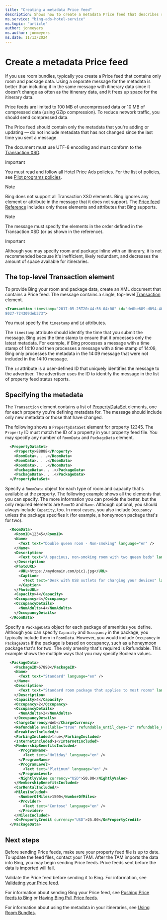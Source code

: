 ```yaml
---
title: "Creating a metadata Price feed"
description: Shows how to create a metadata Price feed that describes room and package data used to create room bundles.
ms.service: "bing-ads-hotel-service"
ms.topic: "article"
author: jonmeyers
ms.author: jonmeyers
ms.date: 11/13/2024
---
```


# Create a metadata Price feed

If you use room bundles, typically you create a Price feed that contains only room and package data. Using a separate message for the metadata is better than including it in the same message with itinerary data since it doesn't change as often as the itinerary data, and it frees up space for the itinerary data.

Price feeds are limited to 100 MB of uncompressed data or 10 MB of compressed data (using GZip compression). To reduce network traffic, you should send compressed data.

The Price feed should contain only the metadata that you're adding or updating &mdash; do not include metadata that has not changed since the last time you sent a message. 

The document must use UTF-8 encoding and must conform to the [Transaction XSD](https://bhacstatic.z22.web.core.windows.net/schemas/transaction.xsd). 

> [!IMPORTANT]
> You must read and follow all Hotel Price Ads policies. For the list of policies, see [Pilot programs policies](https://advertise.bingads.microsoft.com/en-us/resources/policies/pilot-programs#Hotel%20Ads).

> [!NOTE]
> Bing does not support all Transaction XSD elements. Bing ignores any element or attribute in the message that it does not support. The [Price feed Reference](../transaction-message/reference.md) includes only those elements and attributes that Bing supports. 

> [!NOTE]
> The message must specify the elements in the order defined in the Transaction XSD (or as shown in the reference).

> [!IMPORTANT]
> Although you may specify room and package inline with an itinerary, it is not recommended because it's inefficient, likely redundant, and decreases the amount of space available for itineraries. 


## The top-level Transaction element

To provide Bing your room and package data, create an XML document that contains a Price feed. The message contains a single, top-level [Transaction](reference.md#transaction) element. 

```xml
<Transaction timestamp="2017-05-25T20:44:56-04:00" id="de0be689-d094-406e-
8027-724309deb373">
```

You must specify the `timestamp` and `id` attributes.

The `timestamp` attribute should identify the time that you submit the message. Bing uses the time stamp to ensure that it processes only the latest metadata. For example, if Bing processes a message with a time stamp of 14:10 and then processes a message with a time stamp of 14:09, Bing only processes the metadata in the 14:09 message that were not included in the 14:10 message.

The `id` attribute is a user-defined ID that uniquely identifies the message to the advertiser. The advertiser uses the ID to identify the message in the list of property feed status reports.

## Specifying the metadata

The `Transaction` element contains a list of [PropertyDataSet](reference.md#propertydataset-type) elements, one for each property you're defining metadata for. The message should include only new metadata or those that have changed.

The following shows a `PropertyDataSet` element for property 12345. The `Property` ID must match the ID of a property in your property feed file. You may specify any number of `RoomData` and `PackageData` element.

```xml
  <PropertyDataSet>
    <Property>88888</Property>
    <RoomData>. . .</RoomData>
    <RoomData>. . .</RoomData>
    <RoomData>. . .</RoomData>
    <PackageData>. . .</PackageData>
    <PackageData>. . .</PackageData>
  </PropertyDataSet>
```

Specify a `RoomData` object for each type of room and capacity that's available at the property. The following example shows all the elements that you can specify. The more information you can provide the better, but the only required elements are `RoomID` and `Name`. Although optional, you should always include `Capacity`, too. In most cases, you also include `Occupancy` unless the package specifies it (for example, a honeymoon package that's for two). 

```xml
  <RoomData>
    <RoomID>12345</RoomID>
    <Name>
      <Text text="Double queen room - Non-smoking" language="en" />
    </Name>
    <Description>
      <Text text="A spacious, non-smoking room with two queen beds" language="en" />
    </Description>
    <PhotoURL>
      <URL>https://mydomain.com/pic1.jpg</URL>
      <Caption>
        <Text text="Desk with USB outlets for charging your devices" language="en" />
      </Caption>
    </PhotoURL>
    <Capacity>4</Capacity>
    <Occupancy>4</Occupancy>
    <OccupancyDetails>
      <NumAdults>4</NumAdults>
    </OccupancyDetails>
  </RoomData>
```

Specify a `PackageData` object for each package of amenities you define. Although you can specify `Capacity` and `Occupancy` in the package, you typically include them in `RoomData`. However, you would include `Occupancy` in `PackageData` if the package is based on occupancy, such as a honeymoon package that's for two. The only amenity that's required is Refundable. This example shows the multiple ways that you may specify Boolean values.


```xml
  <PackageData>
    <PackageID>67890</PackageID>
    <Name>
      <Text text="Standard" language="en" />
    </Name>
    <Description>
      <Text text="Standard room package that applies to most rooms" language="en" />
    </Description>
    <Capacity>4</Capacity>
    <Occupancy>2</Occupancy>
    <OccupancyDetails>
      <NumAdults>2</NumAdults>
    </OccupancyDetails>
    <ChargeCurrency>Web</ChargeCurrency>
    <Refundable available="true" refundable_until_days="2" refundable_until_time="17:00:00" />
    <BreakfastIncluded/>
    <ParkingIncluded>true</ParkingIncluded>
    <InternetIncluded>1</InternetIncluded>
    <MembershipBenefitsIncluded>
      <ProgramName>
        <Text text="Holiday" language="en" />
      </ProgramName>
      <ProgramLevel>
        <Text text="Platinum" language="en" />
      </ProgramLevel>
      <NightlyValue currency="USD">50.00</NightlyValue>
    </MembershipBenefitsIncluded>
    <CarRentalIncluded/>
    <MilesIncluded>
      <NumberOfMiles>1500</NumberOfMiles>
      <Provider>
        <Text text="Contoso" language="en" />
      </Provider>
    </MilesIncluded>
    <OnPropertyCredit currency="USD">25.00</OnPropertyCredit>
  </PackageData>
```


## Next steps

Before sending Price feeds, make sure your property feed file is up to date. To update the feed files, contact your TAM. After the TAM imports the data into Bing, you may begin sending Price feeds. Price feeds sent before the data is imported will fail.

Validate the Price feed before sending it to Bing. For information, see [Validating your Price feed](../transaction-message/validate-transaction-message.md).

For information about sending Bing your Price feed, see [Pushing Price feeds to Bing](../transaction-message/push-transaction-message.md) or [Having Bing Pull Price feeds](pull-transaction-message.md).

For information about using the metadata in your itineraries, see [Using Room Bundles](using-room-bundles.md).
